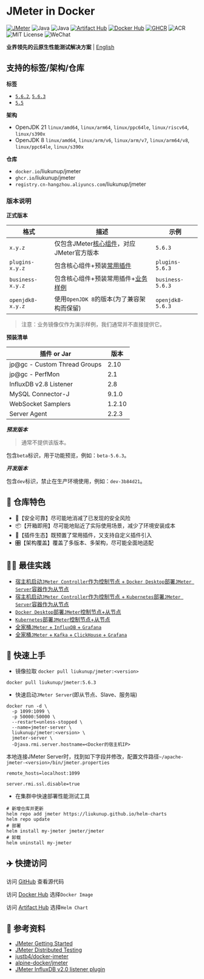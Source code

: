 # JMeter in Docker

[![JMeter](https://img.shields.io/badge/JMeter-5.6.3-blue.svg)](https://jmeter.apache.org)
![Java](https://img.shields.io/badge/Java-OpenJDK%208-yellow.svg)
![Java](https://img.shields.io/badge/Java-OpenJDK%2021-blue.svg)
[![Artifact Hub](https://img.shields.io/endpoint?url=https://artifacthub.io/badge/repository/jmeter)](https://artifacthub.io/packages/helm/jmeter/jmeter)
[![Docker Hub](https://img.shields.io/badge/Docker%20Hub-jmeter-brightgreen.svg)](https://hub.docker.com/r/liukunup/jmeter)
[![GHCR](https://img.shields.io/badge/GHCR-jmeter-brightgreen.svg)](https://github.com/liukunup/JMeter/pkgs/container/jmeter)
![ACR](https://img.shields.io/badge/ACR-jmeter-brightgreen.svg)
![MIT License](https://img.shields.io/badge/License-MIT-blue.svg)
![WeChat](https://img.shields.io/badge/WeChat-我的代码温柔如风-brightgreen.svg)

**业界领先的云原生性能测试解决方案** | [English](README_EN.md)

## 支持的标签/架构/仓库

**标签**

- [`5.6.2`](https://hub.docker.com/r/liukunup/jmeter), [`5.6.3`](https://hub.docker.com/r/liukunup/jmeter)
- [`5.5`](https://hub.docker.com/r/liukunup/jmeter)

**架构**

- OpenJDK 21 `linux/amd64`, `linux/arm64`, `linux/ppc64le`, `linux/riscv64`, `linux/s390x`
- OpenJDK 8  `linux/amd64`, `linux/arm/v6`, `linux/arm/v7`, `linux/arm64/v8`, `linux/ppc64le`, `linux/s390x`

**仓库**

- `docker.io`/liukunup/jmeter
- `ghcr.io`/liukunup/jmeter
- `registry.cn-hangzhou.aliyuncs.com`/liukunup/jmeter

### 版本说明

**正式版本**

| 格式             | 描述                                                                | 示例             |
|------------------|--------------------------------------------------------------------|------------------|
| `x.y.z`          | 仅包含JMeter[核心组件](jmeter/Dockerfile)，对应JMeter官方版本        | `5.6.3`          |
| `plugins-x.y.z`  | 包含核心组件+预装[常用插件](jmeter-with-plugins/Dockerfile)          | `plugins-5.6.3`  |
| `business-x.y.z` | 包含核心组件+预装常用插件+[业务样例](jmeter-with-business/Dockerfile) | `business-5.6.3` |
| `openjdk8-x.y.z` | 使用`OpenJDK 8`的版本(为了兼容架构而保留)                             | `openjdk8-5.6.3` |

> 注意：业务镜像仅作为演示样例，我们通常并不直接提供它。

**预装清单**

| 插件 or Jar                  | 版本   |
|------------------------------|--------|
| jp@gc - Custom Thread Groups | 2.10   |
| jp@gc - PerfMon              | 2.1    |
| InfluxDB v2.8 Listener       | 2.8    |
| MySQL Connector-J            | 9.1.0  |
| WebSocket Samplers           | 1.2.10 |
| Server Agent                 | 2.2.3  |

***预发版本***

> 通常不提供该版本。

包含`beta`标识，用于功能预览，例如：`beta-5.6.3`。

***开发版本***

包含`dev`标识，禁止在生产环境使用，例如：`dev-3b84d21`。

## 🌟 仓库特色

- 🔐【安全可靠】尽可能地消减了已发现的安全风险
- 📦【开箱即用】尽可能地贴近了实际使用场景，减少了环境安装成本
- 🔌【插件生态】既预置了常用插件，又支持自定义插件引入
- 🎛️【架构覆盖】覆盖了多版本、多架构，尽可能全面地适配

## 🧑‍💻 最佳实践

- [宿主机启动`JMeter Controller`作为控制节点 + `Docker Desktop`部署`JMeter Server`容器作为从节点](docs/最佳实践.md#宿主机启动jmeter-controller作为控制节点--docker-desktop部署jmeter-server容器作为从节点)
- [宿主机启动`JMeter Controller`作为控制节点 + `Kubernetes`部署`JMeter Server`容器作为从节点](docs/最佳实践.md#宿主机启动jmeter-controller作为控制节点--kubernetes部署jmeter-server容器作为从节点)
- [`Docker Desktop`部署`JMeter`控制节点+从节点](docs/最佳实践.md#docker-desktop部署jmeter控制节点从节点)
- [`Kubernetes`部署`JMeter`控制节点+从节点](docs/最佳实践.md#kubernetes部署jmeter控制节点从节点)
- [全家桶`JMeter` + `InfluxDB` + `Grafana`](docs/最佳实践.md#全家桶jmeter--influxdb--grafana)
- [全家桶`JMeter` + `Kafka` + `ClickHouse` + `Grafana`](docs/最佳实践.md#全家桶jmeter--kafka--clickhouse--grafana)

## 🚀 快速上手

- 镜像拉取 `docker pull liukunup/jmeter:<version>`

```shell
docker pull liukunup/jmeter:5.6.3
```

- 快速启动`JMeter Server`(即从节点、Slave、服务端)

```shell
docker run -d \
  -p 1099:1099 \
  -p 50000:50000 \
  --restart=unless-stopped \
  --name=jmeter-server \
  liukunup/jmeter:<version> \
  jmeter-server \
  -Djava.rmi.server.hostname=<Docker的宿主机IP>
```

本地连接JMeter Server时，找到如下字段并修改，配置文件路径`~/apache-jmeter-<version>/bin/jmeter.properties`

```text
remote_hosts=localhost:1099
```

```text
server.rmi.ssl.disable=true
```

- 在集群中快速部署性能测试工具

```shell
# 新增仓库并更新
helm repo add jmeter https://liukunup.github.io/helm-charts
helm repo update
# 部署
helm install my-jmeter jmeter/jmeter
# 卸载
helm uninstall my-jmeter
```
## ✈️ 快捷访问

访问 [GitHub](https://github.com/liukunup/JMeter) 查看源代码

访问 [Docker Hub](https://hub.docker.com/r/liukunup/jmeter) 选择`Docker Image`

访问 [Artifact Hub](https://artifacthub.io/packages/helm/jmeter/jmeter) 选择`Helm Chart`

## 📄 参考资料

- [JMeter Getting Started](https://jmeter.apache.org/usermanual/get-started.html)
- [JMeter Distributed Testing](https://jmeter.apache.org/usermanual/jmeter_distributed_testing_step_by_step.html)
- [justb4/docker-jmeter](https://github.com/justb4/docker-jmeter)
- [alpine-docker/jmeter](https://github.com/alpine-docker/jmeter)
- [JMeter InfluxDB v2.0 listener plugin](https://github.com/mderevyankoaqa/jmeter-influxdb2-listener-plugin)
